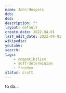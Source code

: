 ```yaml
---
name: John Hospers
dob: 
dod: 
description: ""
layout: default
create_date: 2022-04-01
last_edit_date: 2022-04-01
wikipedia: 
youtube: 
search: 
tags:
    - compatibilism
    - soft-determinism
    - freedom
status: draft
---
```

to do...